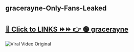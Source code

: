 
 ## gracerayne-Only-Fans-Leaked

# <h2><a href="https://clipsfans.com/gracerayne&ref=git">🔗 Click to LINKS ⏩⏩ 👉 🟢 gracerayne </a></h2>

<a href="https://clipsfans.com/gracerayne&ref=git" rel="nofollow" data-target="animated-image.originalLink"><img src="https://i.ibb.co.com/xMMVF88/686577567.gif" alt="Viral Video Original" style="max-width: 100%; display: inline-block;" data-target="animated-image.originalImage"></a>
